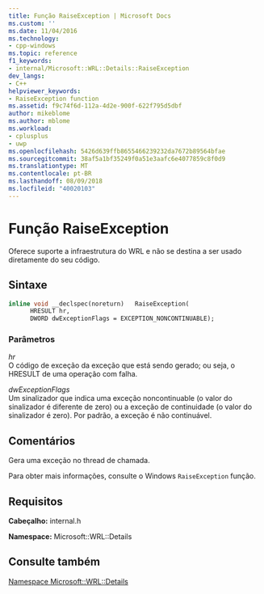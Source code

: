 ```yaml
---
title: Função RaiseException | Microsoft Docs
ms.custom: ''
ms.date: 11/04/2016
ms.technology:
- cpp-windows
ms.topic: reference
f1_keywords:
- internal/Microsoft::WRL::Details::RaiseException
dev_langs:
- C++
helpviewer_keywords:
- RaiseException function
ms.assetid: f9c74f6d-112a-4d2e-900f-622f795d5dbf
author: mikeblome
ms.author: mblome
ms.workload:
- cplusplus
- uwp
ms.openlocfilehash: 5426d639ffb8655466239232da7672b89564bfae
ms.sourcegitcommit: 38af5a1bf35249f0a51e3aafc6e4077859c8f0d9
ms.translationtype: MT
ms.contentlocale: pt-BR
ms.lasthandoff: 08/09/2018
ms.locfileid: "40020103"
---
```

# <a name="raiseexception-function"></a>Função RaiseException
Oferece suporte a infraestrutura do WRL e não se destina a ser usado diretamente do seu código.  
  
## <a name="syntax"></a>Sintaxe  
  
```cpp  
inline void __declspec(noreturn)   RaiseException(  
      HRESULT hr,   
      DWORD dwExceptionFlags = EXCEPTION_NONCONTINUABLE);  
```  
  
### <a name="parameters"></a>Parâmetros  
 *hr*  
 O código de exceção da exceção que está sendo gerado; ou seja, o HRESULT de uma operação com falha.  
  
 *dwExceptionFlags*  
 Um sinalizador que indica uma exceção noncontinuable (o valor do sinalizador é diferente de zero) ou a exceção de continuidade (o valor do sinalizador é zero). Por padrão, a exceção é não continuável.  
  
## <a name="remarks"></a>Comentários  
 Gera uma exceção no thread de chamada.  
  
 Para obter mais informações, consulte o Windows `RaiseException` função.  
  
## <a name="requirements"></a>Requisitos  
 **Cabeçalho:** internal.h  
  
 **Namespace:** Microsoft::WRL::Details  
  
## <a name="see-also"></a>Consulte também  
 [Namespace Microsoft::WRL::Details](../windows/microsoft-wrl-details-namespace.md)